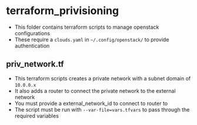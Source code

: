 # terraform_privisioning
* This folder contains terraform scripts to manage openstack configurations
* These require a `clouds.yaml` in `~/.config/openstack/` to provide authentication

## priv_network.tf
* This terraform scripts creates a private network with a subnet domain of `10.0.0.x`
* It also adds a router to connect the private network to the external network
* You must provide a external_network_id to connect to router to
* The script must be run with `--var-file=vars.tfvars` to pass through the required variables
